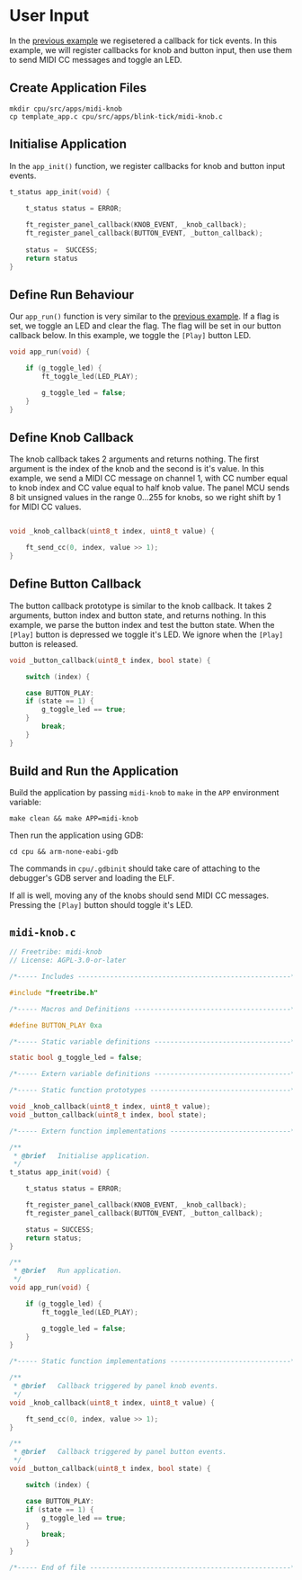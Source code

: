 # User Input

In the [previous example](registering-callbacks.md) we regisetered a callback for tick events.
In this example, we will register callbacks for knob and button input, 
then use them to send MIDI CC messages and toggle an LED. 

## Create Application Files

```
mkdir cpu/src/apps/midi-knob
cp template_app.c cpu/src/apps/blink-tick/midi-knob.c
```

## Initialise Application  

In the `app_init()` function, we register callbacks for knob and button input events.

``` c
t_status app_init(void) {
    
    t_status status = ERROR;

    ft_register_panel_callback(KNOB_EVENT, _knob_callback);
    ft_register_panel_callback(BUTTON_EVENT, _button_callback);
    
    status =  SUCCESS;
    return status
}
```
## Define Run Behaviour

Our `app_run()` function is very similar to the [previous example](registering-callbacks.md).
If a flag is set, we toggle an LED and clear the flag. The flag will be set 
in our button callback below. In this example, we toggle the `[Play]` button LED.

``` c
void app_run(void) {

    if (g_toggle_led) {
        ft_toggle_led(LED_PLAY);

        g_toggle_led = false;
    }
}
```

## Define Knob Callback

The knob callback takes 2 arguments and returns nothing.  The first argument is the index
of the knob and the second is it's value.  In this example, we send a MIDI CC message
on channel 1, with CC number equal to knob index and CC value equal to half knob value.
The panel MCU sends 8 bit unsigned values in the range 0...255 for knobs, so we right shift 
by 1 for MIDI CC values.  
``` c

void _knob_callback(uint8_t index, uint8_t value) {

    ft_send_cc(0, index, value >> 1);
}

```

## Define Button Callback

The button callback prototype is similar to the knob callback.
It takes 2 arguments, button index and button state, and returns nothing.
In this example, we parse the button index and test the button state. 
When the `[Play]` button is depressed we toggle it's LED. 
We ignore when the `[Play]` button is released.

``` c
void _button_callback(uint8_t index, bool state) {

    switch (index) {

    case BUTTON_PLAY:
	if (state == 1) {
	    g_toggle_led == true;
	}
        break;
    }
}
```

## Build and Run the Application

Build the application by passing `midi-knob` to `make` in the `APP` environment variable:

```
make clean && make APP=midi-knob
```

Then run the application using GDB:

```
cd cpu && arm-none-eabi-gdb
```

The commands in `cpu/.gdbinit` should take care of
attaching to the debugger's GDB server and loading the ELF.

If all is well, moving any of the knobs should send MIDI CC messages.
Pressing the `[Play]` button should toggle it's LED.

## `midi-knob.c`

``` c
// Freetribe: midi-knob 
// License: AGPL-3.0-or-later

/*----- Includes -----------------------------------------------------*/

#include "freetribe.h"

/*----- Macros and Definitions ---------------------------------------*/

#define BUTTON_PLAY 0xa

/*----- Static variable definitions ----------------------------------*/

static bool g_toggle_led = false;

/*----- Extern variable definitions ----------------------------------*/

/*----- Static function prototypes -----------------------------------*/

void _knob_callback(uint8_t index, uint8_t value); 
void _button_callback(uint8_t index, bool state); 

/*----- Extern function implementations ------------------------------*/

/**
 * @brief   Initialise application. 
 */
t_status app_init(void) {

    t_status status = ERROR;

    ft_register_panel_callback(KNOB_EVENT, _knob_callback);
    ft_register_panel_callback(BUTTON_EVENT, _button_callback);

    status = SUCCESS;
    return status;
}

/**
 * @brief   Run application.
 */
void app_run(void) {

    if (g_toggle_led) {
        ft_toggle_led(LED_PLAY);

        g_toggle_led = false;
    }
}

/*----- Static function implementations ------------------------------*/

/**
 * @brief   Callback triggered by panel knob events.
 */
void _knob_callback(uint8_t index, uint8_t value) {

    ft_send_cc(0, index, value >> 1);
}

/**
 * @brief   Callback triggered by panel button events.
 */
void _button_callback(uint8_t index, bool state) {

    switch (index) {

    case BUTTON_PLAY:
	if (state == 1) {
	    g_toggle_led == true;
	}
        break;
    }
}

/*----- End of file --------------------------------------------------*/

```
